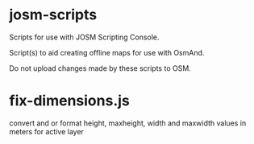 # josm-scripts
Scripts for use with JOSM Scripting Console.

Script(s) to aid creating offline maps for use with OsmAnd.

Do not upload changes made by these scripts to OSM.

# fix-dimensions.js
convert and or format height, maxheight, width and maxwidth values in meters for active layer
